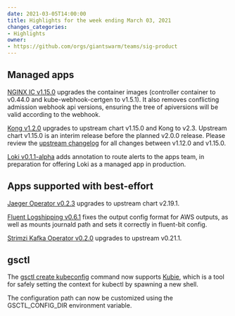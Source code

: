 ```yaml
---
date: 2021-03-05T14:00:00
title: Highlights for the week ending March 03, 2021
changes_categories:
- Highlights
owner:
- https://github.com/orgs/giantswarm/teams/sig-product
---
```


## Managed apps

[NGINX IC v1.15.0](https://docs.giantswarm.io/changes/managed-apps/nginx-ingress-controller-app/v1.15.0/) upgrades the container images (controller container to v0.44.0 and kube-webhook-certgen to v1.5.1). It also removes conflicting admission webhook api versions, ensuring the tree of apiversions will be valid according to the webhook.

[Kong v1.2.0](https://docs.giantswarm.io/changes/managed-apps/kong-app/v1.2.0/) upgrades to upstream chart v1.15.0 and Kong to v2.3. Upstream chart v1.15.0 is an interim release before the planned v2.0.0 release. Please review the [upstream changelog](https://github.com/giantswarm/kong-app/blob/master/helm/kong-app/CHANGELOG.md) for all changes between v1.12.0 and v1.15.0.

[Loki v0.1.1-alpha](https://docs.giantswarm.io/changes/managed-apps/loki-app/v0.1.1-alpha/) adds annotation to route alerts to the apps team, in preparation for offering Loki as a managed app in production.

## Apps supported with best-effort

[Jaeger Operator v0.2.3](https://docs.giantswarm.io/changes/playground-apps/jaeger-operator-app/v0.2.3/) upgrades to upstream chart v2.19.1.

[Fluent Logshipping v0.6.1](https://docs.giantswarm.io/changes/playground-apps/fluent-logshipping-app/v0.6.1/) fixes the output config format for AWS outputs, as well as mounts journald path and sets it correctly in fluent-bit config.

[Strimzi Kafka Operator v0.2.0](https://docs.giantswarm.io/changes/playground-apps/strimzi-kafka-operator-app/v0.2.0/) upgrades to upstream v0.21.1.

## gsctl

The [gsctl create kubeconfig](https://docs.giantswarm.io/ui-api/gsctl/create-kubeconfig/) command now supports [Kubie](https://github.com/sbstp/kubie), which is a tool for safely setting the context for kubectl by spawning a new shell.

The configuration path can now be customized using the GSCTL_CONFIG_DIR environment variable.
